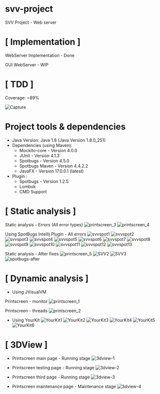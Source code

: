 # svv-project
SVV Project - Web server

# [ Implementation ]
WebServer Implementation - Done

GUI WebServer - WIP

# [ TDD ]
Coverage: ~89%

<img src="https://i.ibb.co/pwgt9Qp/Capture.png" alt="Capture">

# Project tools & dependencies

* Java Version: Java 1.8 (Java Version 1.8.0_251)
* Dependencies (using Maven):
    * Mockito-core - Version 4.0.0
    * JUnit - Version 4.1.3
    * Spotbugs - Version 4.5.0
    * Spotbugs Maven - Version 4.4.2.2
    * JavaFX - Version 17.0.0.1 (latest)
* Plugin :
    * Spotbugs - Version 1.2.5 
    * Lombok
    * CMD Support

# [ Static analysis ]
Static analysis - Errors (All error types)
![printscreen_3](https://user-images.githubusercontent.com/57294224/142287598-6cff74aa-53a0-4158-a6f9-c79bb6e8bf21.PNG)
![printscreen_4](https://user-images.githubusercontent.com/57294224/142287645-df152d0c-46b4-49ad-8183-db0f3b207413.PNG)

Using SpotBugs Intellij Plugin - All errors
![svvspot1](https://user-images.githubusercontent.com/57294224/143785539-4fd26607-3eb8-4df2-bfc3-01a7dea31e2f.JPG)
![svvspot2](https://user-images.githubusercontent.com/57294224/143785541-ad05ff64-ead2-4536-bafd-c8f07775a6f2.JPG)
![svvspot3](https://user-images.githubusercontent.com/57294224/143785544-beeb381c-61a8-4bd8-94bf-206d940c3c74.JPG)
![svvspot4](https://user-images.githubusercontent.com/57294224/143785547-34c5d713-58ea-401a-a6cd-a6754b56836b.JPG)
![svvspot5](https://user-images.githubusercontent.com/57294224/143785548-22b9bdff-b43b-4933-85fe-8f825a00aedc.JPG)
![svvspot6](https://user-images.githubusercontent.com/57294224/143785549-9c53e80d-95a9-4854-9905-673934d484c8.JPG)
![svvspot7](https://user-images.githubusercontent.com/57294224/143785551-c2f339ab-50a0-48e4-97cf-9b2bb0420c5b.JPG)
![svvspot8](https://user-images.githubusercontent.com/57294224/143785553-25da6715-4368-45e1-b04e-6be46b3d450a.JPG)
![svvspot9](https://user-images.githubusercontent.com/57294224/143785556-25168128-769e-4961-a4f7-fa932aa72777.JPG)
![svvspot10](https://user-images.githubusercontent.com/57294224/143785560-2d54c544-7d46-47fb-a5b5-528fc036a6da.JPG)
![svvspot11](https://user-images.githubusercontent.com/57294224/143785564-3f3b9f1b-4eea-47e0-8049-48b1db836352.JPG)
![svvspot12](https://user-images.githubusercontent.com/57294224/143785566-f428f2cd-25c7-4fe6-893b-5ffed8d6912e.JPG)
![svvspot13](https://user-images.githubusercontent.com/57294224/143785567-911d0559-068c-4d88-b72b-f6da20323343.JPG)

Static analysis - After fixes
![printscreen_5](https://user-images.githubusercontent.com/57294224/142292966-b3725fed-cf64-48a6-909e-917a0c58ecc6.PNG)
![SVV2](https://user-images.githubusercontent.com/57294224/143489745-da7ed579-ca01-4d70-b658-5307e2df1cc7.JPG)
![SVV3](https://user-images.githubusercontent.com/57294224/143489750-ac29b401-d01d-4f5d-8b1a-0bfc200aa518.JPG)
![spotbugs-after](https://user-images.githubusercontent.com/57294224/143786440-65b35f54-e867-46b2-bfb8-7d39502775f9.JPG)

# [ Dynamic analysis ]

- Using JVisualVM

Printscreen - monitor
![printscreen_1](https://user-images.githubusercontent.com/57294224/142283957-e7cd1935-a6e3-403b-bbd0-be7790857914.PNG)

Printscreen - threads
![printscreen_2](https://user-images.githubusercontent.com/57294224/142283968-6e519fda-8033-467c-b989-8895eca0dd1d.PNG)

- Using YourKit
![YourKit1](https://user-images.githubusercontent.com/57294224/143042585-44c683f6-cac4-47a9-be86-70aa59e8d6bc.JPG)
![YourKit2](https://user-images.githubusercontent.com/57294224/143042599-7cd1fd09-da11-4cf8-97d7-cae9049315fd.JPG)
![YourKit3](https://user-images.githubusercontent.com/57294224/143042605-1385abc5-a6c5-4188-ad85-fa5cc6573c43.JPG)
![YourKit4](https://user-images.githubusercontent.com/57294224/143042621-d1e0ffd0-f93b-4077-bb59-c58c014a582e.JPG)
![YourKit5](https://user-images.githubusercontent.com/57294224/143042629-8f185674-e0c9-46ec-8aa4-1f8e400e5ec6.JPG)
![YourKit6](https://user-images.githubusercontent.com/57294224/143042631-81ce5717-e172-483a-9778-6539383600db.JPG)

# [ 3DView ]
- Printscreen main page - Running stage
![3dview-1](https://user-images.githubusercontent.com/57294224/146661552-ab69cf31-18e1-4d85-8a14-85cb2332ddc9.JPG)

- Printscreen testing page - Running stage
![3dview-2](https://user-images.githubusercontent.com/57294224/146661559-2557b766-66f8-4106-8796-cb7669bca6d4.JPG)

- Printscreen third page - Running stage
![3dview-3](https://user-images.githubusercontent.com/57294224/146661569-78299aee-d393-4e55-8155-984ce6fa497f.JPG)

- Printscreen maintenance page - Maintenance stage
![3dview-4](https://user-images.githubusercontent.com/57294224/146661582-80db4fc3-a7a4-43ca-978b-defb71aef751.JPG)
